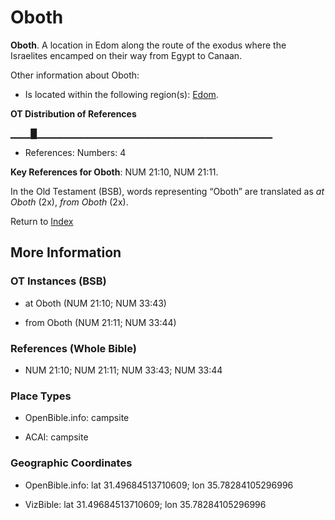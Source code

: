 # Oboth
**Oboth**. 
A location in Edom along the route of the exodus where the Israelites encamped on their way from Egypt to Canaan. 




Other information about Oboth:


* Is located within the following region(s): 
[Edom](Edom.md). 


**OT Distribution of References**

▁▁▁█▁▁▁▁▁▁▁▁▁▁▁▁▁▁▁▁▁▁▁▁▁▁▁▁▁▁▁▁▁▁▁▁▁▁▁
* References: Numbers: 4



**Key References for Oboth**: 
NUM 21:10, NUM 21:11. 


In the Old Testament (BSB), words representing “Oboth” are translated as 
*at Oboth* (2x), *from Oboth* (2x). 




Return to [Index](00-Index.md)

## More Information

### OT Instances (BSB)

* at Oboth (NUM 21:10; NUM 33:43)

* from Oboth (NUM 21:11; NUM 33:44)



### References (Whole Bible)

* NUM 21:10; NUM 21:11; NUM 33:43; NUM 33:44


### Place Types

* OpenBible.info: campsite

* ACAI: campsite



### Geographic Coordinates

* OpenBible.info: lat 31.49684513710609; lon 35.78284105296996

* VizBible: lat 31.49684513710609; lon 35.78284105296996




